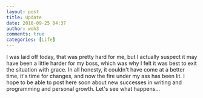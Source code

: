 ```yaml
---
layout: post
title: Update
date: 2010-09-25 04:37
author: woh3
comments: true
categories: [Life]
---
```

I was laid off today, that was pretty hard for me, but I actually suspect it may have been a little harder for my boss, which was why I felt it was best to exit the situation with grace. In all honesty, it couldn't have come at a better time, it's time for changes, and now the fire under my ass has been lit. I hope to be able to post here soon about new successes in writing and programming and personal growth. Let's see what happens...

